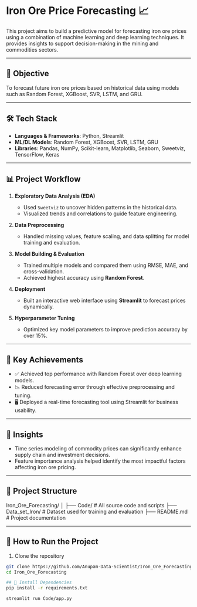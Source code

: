 # Iron Ore Price Forecasting 📈

This project aims to build a predictive model for forecasting iron ore prices using a combination of machine learning and deep learning techniques. It provides insights to support decision-making in the mining and commodities sectors.

---

## 📌 Objective
To forecast future iron ore prices based on historical data using models such as Random Forest, XGBoost, SVR, LSTM, and GRU.

---

## 🛠️ Tech Stack

- **Languages & Frameworks**: Python, Streamlit
- **ML/DL Models**: Random Forest, XGBoost, SVR, LSTM, GRU
- **Libraries**: Pandas, NumPy, Scikit-learn, Matplotlib, Seaborn, Sweetviz, TensorFlow, Keras

---

## 📊 Project Workflow

1. **Exploratory Data Analysis (EDA)**  
   - Used `Sweetviz` to uncover hidden patterns in the historical data.
   - Visualized trends and correlations to guide feature engineering.

2. **Data Preprocessing**  
   - Handled missing values, feature scaling, and data splitting for model training and evaluation.

3. **Model Building & Evaluation**  
   - Trained multiple models and compared them using RMSE, MAE, and cross-validation.
   - Achieved highest accuracy using **Random Forest**.

4. **Deployment**  
   - Built an interactive web interface using **Streamlit** to forecast prices dynamically.

5. **Hyperparameter Tuning**  
   - Optimized key model parameters to improve prediction accuracy by over 15%.

---

## 🚀 Key Achievements

- ✅ Achieved top performance with Random Forest over deep learning models.
- 📉 Reduced forecasting error through effective preprocessing and tuning.
- 🖥️ Deployed a real-time forecasting tool using Streamlit for business usability.

---

## 🧠 Insights

- Time series modeling of commodity prices can significantly enhance supply chain and investment decisions.
- Feature importance analysis helped identify the most impactful factors affecting iron ore pricing.

---

## 📂 Project Structure

Iron_Ore_Forecasting/
│
├── Code/ # All source code and scripts
├── Data_set_Iron/ # Dataset used for training and evaluation
├── README.md # Project documentation


---

## 📎 How to Run the Project

1. Clone the repository  
```bash
git clone https://github.com/Anupam-Data-Scientist/Iron_Ore_Forecasting.git
cd Iron_Ore_Forecasting

## 📎 Install Dependencies
pip install -r requirements.txt

streamlit run Code/app.py

